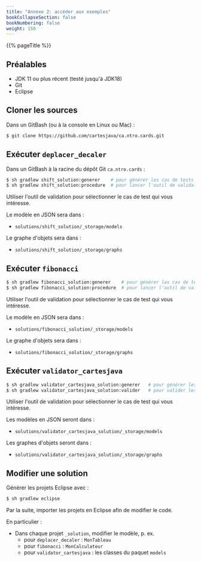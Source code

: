 ```yaml
---
title: "Annexe 2: accéder aux exemples"
bookCollapseSection: false
bookNumbering: false
weight: 150
---
```


{{% pageTitle %}}

## Préalables

* JDK 11 ou plus récent (testé jusqu'à JDK18)
* Git
* Eclipse

## Cloner les sources

Dans un GitBash (ou à la console en Linux ou Mac)&nbsp;:

```bash
$ git clone https://github.com/cartesjava/ca.ntro.cards.git
```

## Exécuter `deplacer_decaler`

Dans un GitBash à la racine du dépôt Git `ca.ntro.cards`&nbsp;:

```bash
$ sh gradlew shift_solution:generer    # pour générer les cas de tests
$ sh gradlew shift_solution:procedure  # pour lancer l'outil de validation
```

Utiliser l'outil de validation pour sélectionner le cas de test qui vous intéresse.

Le modèle en JSON sera dans&nbsp;:

* `solutions/shift_solution/_storage/models`

Le graphe d'objets sera dans&nbsp;:

* `solutions/shift_solution/_storage/graphs`

## Exécuter `fibonacci`

```bash
$ sh gradlew fibonacci_solution:generer    # pour générer les cas de tests
$ sh gradlew fibonacci_solution:procedure  # pour lancer l'outil de validation
```

Utiliser l'outil de validation pour sélectionner le cas de test qui vous intéresse.

Le modèle en JSON sera dans&nbsp;:

* `solutions/fibonacci_solution/_storage/models`

Le graphe d'objets sera dans&nbsp;:

* `solutions/fibonacci_solution/_storage/graphs`

## Exécuter `validator_cartesjava` 

```bash
$ sh gradlew validator_cartesjava_solution:generer   # pour générer les cas de tests
$ sh gradlew validator_cartesjava_solution:valider   # pour valider les modèles
```

Utiliser l'outil de validation pour sélectionner le cas de test qui vous intéresse.

Les modèles en JSON seront dans&nbsp;:

* `solutions/validator_cartesjava_solution/_storage/models`

Les graphes d'objets seront dans&nbsp;:

* `solutions/validator_cartesjava_solution/_storage/graphs`

## Modifier une solution

Générer les projets Eclipse avec&nbsp;:

```bash
$ sh gradlew eclipse
```

Par la suite, importer les projets en Eclipse afin de modifier le code.

En particulier&nbsp;:

* Dans chaque projet `_solution`, modifier le modèle, p.&nbsp;ex. 
    * pour `deplacer_decaler`&nbsp;: `MonTableau` 
    * pour `fibonacci`&nbsp;: `MonCalculateur`
    * pour `validator_cartesjava`&nbsp;: les classes du paquet `models`

